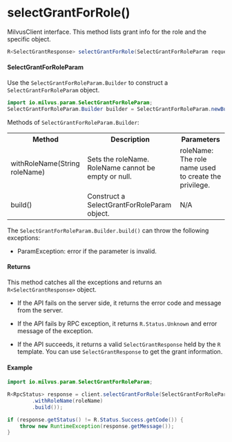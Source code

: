 # selectGrantForRole()

MilvusClient interface. This method lists grant info for the role and the specific object.

```java
R<SelectGrantResponse> selectGrantForRole(SelectGrantForRoleParam requestParam);
```

#### SelectGrantForRoleParam

Use the `SelectGrantForRoleParam.Builder` to construct a `SelectGrantForRoleParam` object.

```java
import io.milvus.param.SelectGrantForRoleParam;
SelectGrantForRoleParam.Builder builder = SelectGrantForRoleParam.newBuilder();
```

Methods of `SelectGrantForRoleParam.Builder`:

<table>
    <tr>
        <th>Method</th>
        <th>Description</th>
        <th>Parameters</th>
    </tr>
    <tr>
        <td>withRoleName(String roleName)</td>
        <td>Sets the roleName. RoleName cannot be empty or null.</td>
        <td>roleName: The role name used to create the privilege.</td>
    </tr>
    <tr>
        <td>build()</td>
        <td>Construct a SelectGrantForRoleParam object.</td>
        <td>N/A</td>
    </tr>
</table>

The `SelectGrantForRoleParam.Builder.build()` can throw the following exceptions:

- ParamException: error if the parameter is invalid.

#### Returns

This method catches all the exceptions and returns an `R<SelectGrantResponse>` object.

- If the API fails on the server side, it returns the error code and message from the server.

- If the API fails by RPC exception, it returns `R.Status.Unknown` and error message of the exception.

- If the API succeeds, it returns a valid `SelectGrantResponse` held by the `R` template. You can use `SelectGrantResponse` to get the grant information.

#### Example

```java
import io.milvus.param.SelectGrantForRoleParam;

R<RpcStatus> response = client.selectGrantForRole(SelectGrantForRoleParam.newBuilder()
        .withRoleName(roleName)
        .build());

if (response.getStatus() != R.Status.Success.getCode()) {
    throw new RuntimeException(response.getMessage());
}
```
